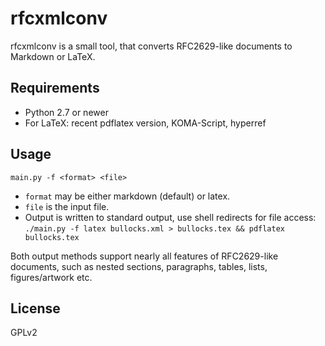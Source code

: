 # rfcxmlconv

rfcxmlconv is a small tool, that converts RFC2629-like documents to Markdown or LaTeX.

## Requirements

- Python 2.7 or newer
- For LaTeX: recent pdflatex version, KOMA-Script, hyperref

## Usage

`main.py -f <format> <file>`

- `format` may be either markdown (default) or latex.
- `file` is the input file.
- Output is written to standard output, use shell redirects for file access: `./main.py -f latex bullocks.xml > bullocks.tex && pdflatex bullocks.tex`

Both output methods support nearly all features of RFC2629-like documents, such as nested sections, paragraphs, tables, lists, figures/artwork etc.

## License

GPLv2